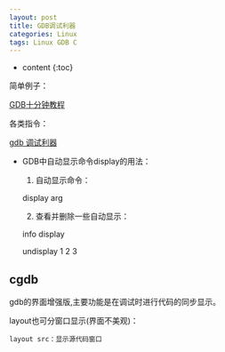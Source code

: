 ```yaml
---
layout: post
title: GDB调试利器
categories: Linux
tags: Linux GDB C
---
```


* content
{:toc}

简单例子：

[GDB十分钟教程](http://blog.csdn.net/liigo/article/details/582231)

各类指令：

[gdb 调试利器](http://linuxtools-rst.readthedocs.io/zh_CN/latest/tool/gdb.html)



* GDB中自动显示命令display的用法：

  1. 自动显示命令：

    display arg

  2. 查看并删除一些自动显示：

    info   display

    undisplay  1 2 3

## cgdb

  gdb的界面增强版,主要功能是在调试时进行代码的同步显示。

  layout也可分窗口显示(界面不美观)：

    layout src：显示源代码窗口

